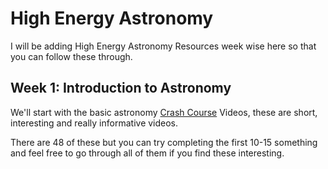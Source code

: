 # High Energy Astronomy
I will be adding High Energy Astronomy Resources week wise here so that you can follow these through.

## Week 1: Introduction to Astronomy 
We'll start with the basic astronomy [Crash Course](https://www.youtube.com/watch?v=0rHUDWjR5gg&list=PL8dPuuaLjXtPAJr1ysd5yGIyiSFuh0mIL) Videos, these are short, interesting and really informative videos. 

There are 48 of these but you can try completing the first 10-15 something and feel free to go through all of them if you find these interesting. 
